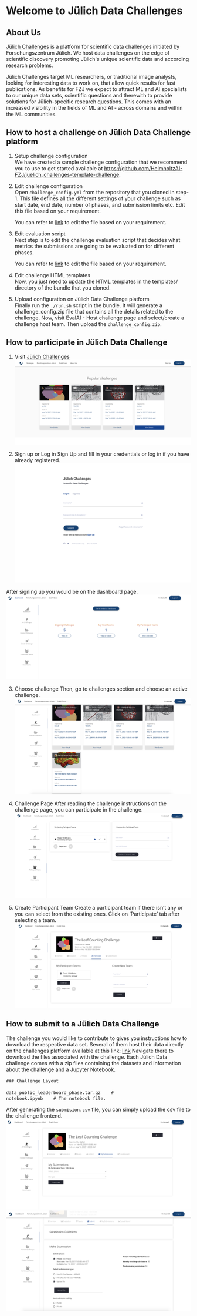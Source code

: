# Welcome to Jülich Data Challenges

## About Us

[Jülich Challenges](https://data-challenges.fz-juelich.de/) is a platform for scientific data challenges initiated by Forschungszentrum Jülich. We host data challenges on the edge of scientific discovery promoting Jülich's unique scientific data and according research problems.

Jülich Challenges target ML researchers, or traditional image analysts, looking for interesting data to work on, that allow quick results for fast publications. As benefits for FZJ we expect to attract ML and AI specialists to our unique data sets, scientific questions and therewith to provide solutions for Jülich-specific research questions. This comes with an increased visibility in the fields of ML and AI - across domains and within the ML communities.

## How to host a challenge on Jülich Data Challenge platform
1. Setup challenge configuration <br />
    We have created a sample challenge configuration that we recommend you to use to get started available at https://github.com/HelmholtzAI-FZJ/juelich_challenges-template-challenge.

2. Edit challenge configuration <br />
    Open `challenge_config.yml` from the repository that you cloned in step-1. This file defines all the different settings of your challenge such as start date, end date, number of phases, and submission limits etc. Edit this file based on your requirement.

    You can refer to [link](https://evalai.readthedocs.io/en/latest/configuration.html) to edit the file based on your requirement.

3. Edit evaluation script <br />
    Next step is to edit the challenge evaluation script that decides what metrics the submissions are going to be evaluated on for different phases.

    You can refer to [link](https://evalai.readthedocs.io/en/latest/evaluation_scripts.html) to edit the file based on your requirement.

4. Edit challenge HTML templates <br />
    Now, you just need to update the HTML templates in the templates/ directory of the bundle that you cloned.

5. Upload configuration on Jülich Data Challenge platform <br />
    Finally run the `./run.sh` script in the bundle. It will generate a challenge_config.zip file that contains all the details related to the challenge. Now, visit EvalAI - Host challenge page and select/create a challenge host team. Then upload the `challenge_config.zip`.

## How to participate in Jülich Data Challenge
1. Visit [Jülich Challenges](https://data-challenges.fz-juelich.de/)
![alt text](images/6a.png)

2. Sign up or Log in
Sign Up and fill in your credentials or log in if you have already registered.
![alt text](images/5a.png)

After signing up you would be on the dashboard page.
![alt text](images/4a.png)

3. Choose challenge
Then, go to challenges section and choose an active challenge.
![alt text](images/3a.png)

4. Challenge Page
After reading the challenge instructions on the challenge page, you can participate in the challenge.
![alt text](images/2a.png)

5. Create Participant Team
Create a participant team if there isn’t any or you can select from the existing ones. Click on ‘Participate’ tab after selecting a team.
![alt text](images/1a.png)



## How to submit to a Jülich Data Challenge
The challenge you would like to contribute to gives you instructions how to download the respective data set. Several of them host their data directly on the challenges platform available at this link: [link](https://storage.data-challenges.fz-juelich.de/) Navigate there to download the files associated with the challenge. Each Jülich Data challenge comes with a zip files containing the datasets and information about the challenge and a Jupyter Notebook.

    ### Challenge Layout

    data_public_leaderboard_phase.tar.gz    #
    notebook.ipynb    # The notebook file.

After generating the `submision.csv` file, you can simply upload the csv file to the challenge frontend. 
![alt text](images/2b.png)
![alt text](images/1b.png)
